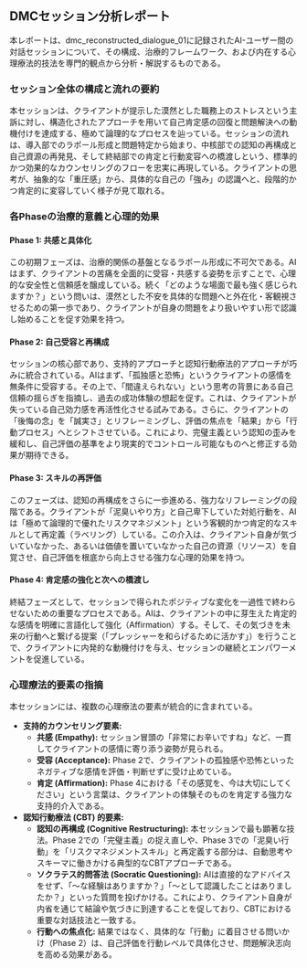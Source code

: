 ## **DMCセッション分析レポート**

本レポートは、dmc\_reconstructed\_dialogue\_01に記録されたAI-ユーザー間の対話セッションについて、その構成、治療的フレームワーク、および内在する心理療法的技法を専門的観点から分析・解説するものである。

### **セッション全体の構成と流れの要約**

本セッションは、クライアントが提示した漠然とした職務上のストレスという主訴に対し、構造化されたアプローチを用いて自己肯定感の回復と問題解決への動機付けを達成する、極めて論理的なプロセスを辿っている。セッションの流れは、導入部でのラポール形成と問題特定から始まり、中核部での認知の再構成と自己資源の再発見、そして終結部での肯定と行動変容への橋渡しという、標準的かつ効果的なカウンセリングのフローを忠実に再現している。クライアントの思考が、抽象的な「重圧感」から、具体的な自己の「強み」の認識へと、段階的かつ肯定的に変容していく様子が見て取れる。

### **各Phaseの治療的意義と心理的効果**

#### **Phase 1: 共感と具体化**

この初期フェーズは、治療的関係の基盤となるラポール形成に不可欠である。AIはまず、クライアントの苦痛を全面的に受容・共感する姿勢を示すことで、心理的な安全性と信頼感を醸成している。続く「どのような場面で最も強く感じられますか？」という問いは、漠然とした不安を具体的な問題へと外在化・客観視させるための第一歩であり、クライアントが自身の問題をより扱いやすい形で認識し始めることを促す効果を持つ。

#### **Phase 2: 自己受容と再構成**

セッションの核心部であり、支持的アプローチと認知行動療法的アプローチが巧みに統合されている。AIはまず、「孤独感と恐怖」というクライアントの感情を無条件に受容する。その上で、「間違えられない」という思考の背景にある自己信頼の揺らぎを指摘し、過去の成功体験の想起を促す。これは、クライアントが失っている自己効力感を再活性化させる試みである。さらに、クライアントの「後悔の念」を「誠実さ」とリフレーミングし、評価の焦点を「結果」から「行動プロセス」へとシフトさせている。これにより、完璧主義という認知の歪みを緩和し、自己評価の基準をより現実的でコントロール可能なものへと修正する効果が期待できる。

#### **Phase 3: スキルの再評価**

このフェーズは、認知の再構成をさらに一歩進める、強力なリフレーミングの段階である。クライアントが「泥臭いやり方」と自己卑下していた対処行動を、AIは「極めて論理的で優れたリスクマネジメント」という客観的かつ肯定的なスキルとして再定義（ラベリング）している。この介入は、クライアント自身が気づいていなかった、あるいは価値を置いていなかった自己の資源（リソース）を自覚させ、自己評価を根底から向上させる強力な心理的効果を持つ。

#### **Phase 4: 肯定感の強化と次への橋渡し**

終結フェーズとして、セッションで得られたポジティブな変化を一過性で終わらせないための重要なプロセスである。AIは、クライアントの中に芽生えた肯定的な感情を明確に言語化して強化（Affirmation）する。そして、その気づきを未来の行動へと繋げる提案（「プレッシャーを和らげるために活かす」）を行うことで、クライアントに内発的な動機付けを与え、セッションの継続とエンパワーメントを促進している。

### **心理療法的要素の指摘**

本セッションには、複数の心理療法の要素が統合的に含まれている。

* **支持的カウンセリング要素:**  
  * **共感 (Empathy):** セッション冒頭の「非常にお辛いですね」など、一貫してクライアントの感情に寄り添う姿勢が見られる。  
  * **受容 (Acceptance):** Phase 2で、クライアントの孤独感や恐怖といったネガティブな感情を評価・判断せずに受け止めている。  
  * **肯定 (Affirmation):** Phase 4における「その感覚を、今は大切にしてください」という言葉は、クライアントの体験そのものを肯定する強力な支持的介入である。  
* **認知行動療法 (CBT) 的要素:**  
  * **認知の再構成 (Cognitive Restructuring):** 本セッションで最も顕著な技法。Phase 2での「完璧主義」の捉え直しや、Phase 3での「泥臭い行動」を「リスクマネジメントスキル」と再定義する部分は、自動思考やスキーマに働きかける典型的なCBTアプローチである。  
  * **ソクラテス的問答法 (Socratic Questioning):** AIは直接的なアドバイスをせず、「～な経験はありますか？」「～として認識したことはありましたか？」といった質問を投げかける。これにより、クライアント自身が内省を通じて結論や気づきに到達することを促しており、CBTにおける重要な対話技法と一致する。  
  * **行動への焦点化:** 結果ではなく、具体的な「行動」に着目させる問いかけ（Phase 2）は、自己評価を行動レベルで具体化させ、問題解決志向を高める効果がある。